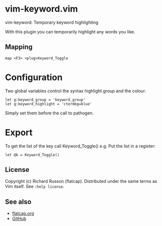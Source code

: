 # vim-keyword.vim

vim-keyword: Temporary keyword highlighting

With this plugin you can temporarily highlight any words you like.

## Mapping

    map <F3> <plug>Keyword_Toggle

# Configuration

Two global variables control the syntax highlight group and the colour.

    let g:keyword_group = 'keyword_group'
    let g:keyword_highlight = 'ctermbg=blue'

Simply set them before the call to pathogen.

# Export

To get the list of the key call Keyword_Toggle()
e.g. Put the list in a register:

    let @k = Keyword_Toggle()

## License

Copyright (c) Richard Russon (flatcap).
Distributed under the same terms as Vim itself.
See `:help license`.

## See also

- [flatcap.org](https://flatcap.org)
- [GitHub](https://github.com/flatcap/vim-keyword)

